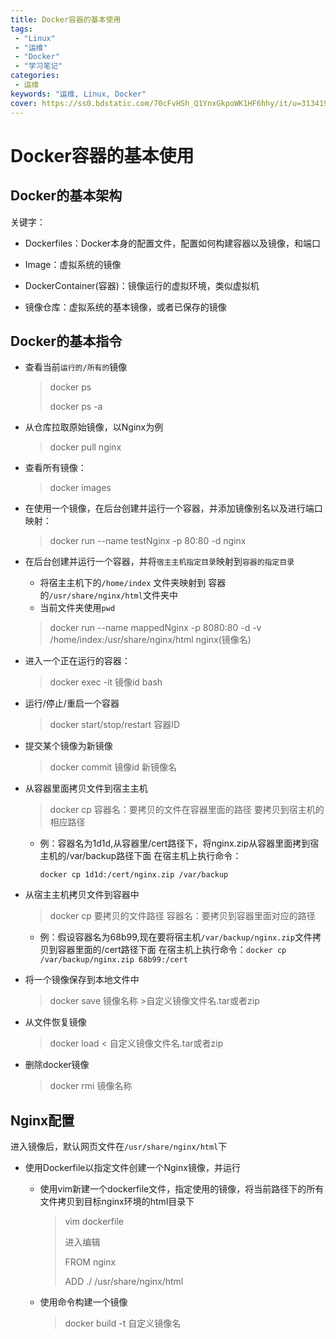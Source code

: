 ```yaml
---
title: Docker容器的基本使用
tags:
 - "Linux"
 - "运维"
 - "Docker"
 - "学习笔记"
categories: 
 - 运维
keywords: "运维, Linux, Docker"
cover: https://ss0.bdstatic.com/70cFvHSh_Q1YnxGkpoWK1HF6hhy/it/u=3134195079,2533312711&fm=26&gp=0.jpg
---
```



# Docker容器的基本使用

## Docker的基本架构

关键字：

* Dockerfiles：Docker本身的配置文件，配置如何构建容器以及镜像，和端口

* Image：虚拟系统的镜像

* DockerContainer(容器)：镜像运行的虚拟环境，类似虚拟机

* 镜像仓库：虚拟系统的基本镜像，或者已保存的镜像

  

## Docker的基本指令

* 查看当前`运行的/所有的`镜像

  > docker ps 
  >
  > docker ps -a

* 从仓库拉取原始镜像，以Nginx为例

  > docker pull nginx

* 查看所有镜像：

  > docker images

* 在使用一个镜像，在后台创建并运行一个容器，并添加镜像别名以及进行端口映射：

  > docker run --name testNginx -p 80:80 -d nginx

* 在后台创建并运行一个容器，并将`宿主主机指定目录`映射到`容器的指定目录`

  * 将宿主主机下的`/home/index` 文件夹映射到 容器的`/usr/share/nginx/html`文件夹中
  * 当前文件夹使用`pwd`

  > docker run --name mappedNginx -p 8080:80 -d  -v /home/index:/usr/share/nginx/html nginx(镜像名)

* 进入一个正在运行的容器：

  > docker exec -it 镜像id bash

* 运行/停止/重启一个容器

  > docker start/stop/restart 容器ID

* 提交某个镜像为新镜像

  > docker commit 镜像id 新镜像名

* 从容器里面拷贝文件到宿主主机

  > docker cp 容器名：要拷贝的文件在容器里面的路径  要拷贝到宿主机的相应路径

  * 例：容器名为1d1d,从容器里/cert路径下，将nginx.zip从容器里面拷到宿主机的/var/backup路径下面
    在宿主机上执行命令： 

    `docker cp 1d1d:/cert/nginx.zip /var/backup`

    

* 从宿主主机拷贝文件到容器中

  > docker cp 要拷贝的文件路径  容器名：要拷贝到容器里面对应的路径

  * 例：假设容器名为68b99,现在要将宿主机`/var/backup/nginx.zip`文件拷贝到容器里面的/cert路径下面   在宿主机上执行命令：`docker cp /var/backup/nginx.zip 68b99:/cert`

* 将一个镜像保存到本地文件中

  > docker save 镜像名称 >自定义镜像文件名.tar或者zip

* 从文件恢复镜像

  > docker load  < 自定义镜像文件名.tar或者zip

* 删除docker镜像

  > docker rmi 镜像名称



## Nginx配置

进入镜像后，默认网页文件在`/usr/share/nginx/html`下

* 使用Dockerfile以指定文件创建一个Nginx镜像，并运行

  * 使用vim新建一个dockerfile文件，指定使用的镜像，将当前路径下的所有文件拷贝到目标nginx环境的html目录下

    > vim dockerfile
    >
    > 进入编辑
    >
    > FROM nginx
    >
    > ADD ./  /usr/share/nginx/html  

  * 使用命令构建一个镜像

    > docker build -t 自定义镜像名 



